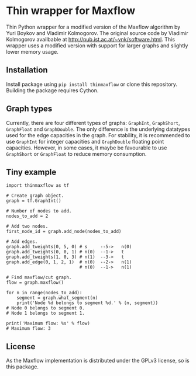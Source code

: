 # Thin wrapper for Maxflow
Thin Python wrapper for a modified version of the Maxflow algorithm by Yuri Boykov and Vladimir Kolmogorov. The original source code by Vladimir Kolmogorov availbable at http://pub.ist.ac.at/~vnk/software.html. This wrapper uses a modified version with support for larger graphs and slightly lower memory usage.

## Installation
Install package using `pip install thinmaxflow` or clone this repository. Building the package requires Cython.

## Graph types
Currently, there are four different types of graphs: `GraphInt`, `GraphShort`, `GraphFloat` and `GraphDouble`. The only difference is the underlying datatypes used for the edge capacities in the graph. For stability, it is recommended to use `GraphInt` for integer capacities and `GraphDouble` floating point capacities. However, in some cases, it maybe be favourable to use `GraphShort` or `GraphFloat` to reduce memory consumption.

## Tiny example
```
import thinmaxflow as tf

# Create graph object.
graph = tf.GraphInt()

# Number of nodes to add.
nodes_to_add = 2

# Add two nodes.
first_node_id = graph.add_node(nodes_to_add)

# Add edges.
graph.add_tweights(0, 5, 0) # s     --5->   n(0)
graph.add_tweights(0, 0, 1) # n(0)  --1->   t
graph.add_tweights(1, 0, 3) # n(1)  --3->   t
graph.add_edge(0, 1, 2, 1)  # n(0)  --2->   n(1)
                            # n(0)  --1->   n(1)

# Find maxflow/cut graph.
flow = graph.maxflow()

for n in range(nodes_to_add):
    segment = graph.what_segment(n)
    print('Node %d belongs to segment %d.' % (n, segment))
# Node 0 belongs to segment 0.
# Node 1 belongs to segment 1.
    
print('Maximum flow: %s' % flow)
# Maximum flow: 3
```

## License
As the Maxflow implementation is distributed under the GPLv3 license, so is this package.